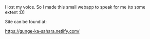 I lost my voice. So I made this small webapp to speak for me (to some extent :D)

Site can be found at:

https://gunge-ka-sahara.netlify.com/

